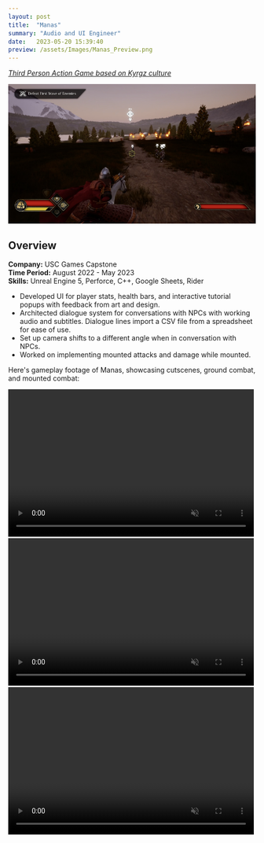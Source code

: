 ```yaml
---
layout: post
title:  "Manas"
summary: "Audio and UI Engineer"
date:   2023-05-20 15:39:40
preview: /assets/Images/Manas_Preview.png
---
```


[_Third Person Action Game based on Kyrgz culture_](https://uscgames.itch.io/manas)

![Picture 1](/assets/Images/Manas_Full.png)

## Overview
**Company:** USC Games Capstone<br>
**Time Period:** August 2022 - May 2023<br>
**Skills:** Unreal Engine 5, Perforce, C++, Google Sheets, Rider<br>

- Developed UI for player stats, health bars, and interactive tutorial popups with feedback from art and design.
- Architected dialogue system for conversations with NPCs with working audio and subtitles. Dialogue lines import a CSV file from a spreadsheet for ease of use.
- Set up camera shifts to a different angle when in conversation with NPCs.
- Worked on implementing mounted attacks and damage while mounted.

Here's gameplay footage of Manas, showcasing cutscenes, ground combat, and mounted combat:

<video width="500" height="300" autoplay loop controls muted>
   <source type="video/mp4" src="/assets/Videos/Manas_Clip1.mp4">
</video>
<video width="500" height="300" autoplay loop controls muted>
   <source type="video/mp4" src="/assets/Videos/Manas_Clip2.mp4">
</video>
<video width="500" height="300" autoplay loop controls muted>
   <source type="video/mp4" src="/assets/Videos/Manas_Clip3.mp4">
</video>
